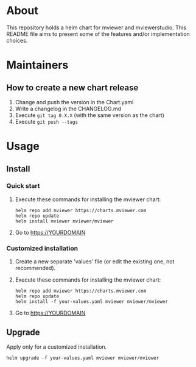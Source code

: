 # About

This repository holds a helm chart for mviewer and mviewerstudio. This README file aims to present
some of the features and/or implementation choices.

# Maintainers

## How to create a new chart release
1. Change and push the version in the Chart.yaml
2. Write a changelog in the CHANGELOG.md
3. Execute `git tag 0.X.X` (with the same version as the chart)
4. Execute `git push --tags`

# Usage

## Install

### Quick start

1. Execute these commands for installing the mviewer chart:  
   ```
   helm repo add mviewer https://charts.mviewer.com
   helm repo update
   helm install mviewer mviewer/mviewer
   ```
   
4. Go to [https://YOURDOMAIN](https://YOURDOMAIN)

### Customized installation
1. Create a new separate 'values' file (or edit the existing one, not recommended).  

3. Execute these commands for installing the mviewer chart:  
   ```
   helm repo add mviewer https://charts.mviewer.com
   helm repo update
   helm install -f your-values.yaml mviewer mviewer/mviewer
   ```

4. Go to [https://YOURDOMAIN](https://YOURDOMAIN)

## Upgrade

Apply only for a customized installation.

```
helm upgrade -f your-values.yaml mviewer mviewer/mviewer
```